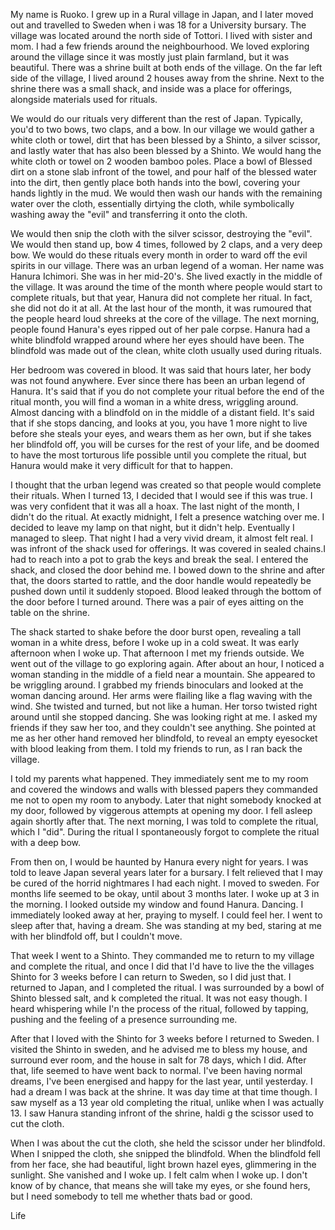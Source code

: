My name is Ruoko. I grew up in a Rural village in Japan, and I later moved out and travelled to Sweden when i was 18 for a University bursary. The village was located around the north side of Tottori. I lived with sister and mom. I had a few friends around the neighbourhood. We loved exploring around the village since it was mostly just plain farmland, but  it was beautiful. There was a shrine built at both ends of the village. On the far left side of the village, I lived around 2 houses away from the shrine. Next to the shrine there was a small shack, and inside was a place for offerings, alongside materials used for rituals. 

We would do our rituals very different than the rest of Japan.
Typically, you'd to two bows, two claps, and a bow. In our village we would gather a white cloth or towel, dirt that has been blessed by a Shinto, a silver scissor, and lastly water that has also been blessed by a Shinto. We would hang the white cloth or towel on 2 wooden bamboo poles. Place a bowl of Blessed dirt on a stone slab infront of the towel, and pour half of the blessed water into the dirt, then gently place both hands into the bowl, covering your hands lightly in the mud. We would then wash our hands with the remaining water over the cloth, essentially dirtying the cloth, while symbolically washing away the "evil" and transferring it onto the cloth.

We would then snip the cloth with the silver scissor, destroying the "evil". We would then stand up, bow 4 times, followed by 2 claps, and a very deep bow. We would do these rituals every month in order to ward off the evil spirits in our village. There was an urban legend of a woman. Her name was Hanura Ichimori. She was in her mid-20's. She lived exactly in the middle of the village. It was around the time of the month where people would start to complete rituals, but that year, Hanura did not complete her ritual. In fact, she did not do it at all. At the last hour of the month, it was rumoured that the people heard loud shreeks at the core of the village. The next morning, people found Hanura's eyes ripped out of her pale corpse. Hanura had a white blindfold wrapped around where her eyes should have been. The blindfold was made out of the clean, white cloth usually used during rituals.

Her bedroom was covered in blood. It was said that hours later, her body was not found anywhere. Ever since there has been an urban legend of Hanura. It's said that if you do not complete your ritual before the end of the ritual month, you will find a woman in a white dress, wriggling around. Almost dancing with a blindfold on in the middle of a distant field. It's said that if she stops dancing, and looks at you, you have 1 more night to live before she steals your eyes, and wears them as her own, but if she takes her blindfold off, you will be curses for the rest of your life, and be doomed to have the most torturous life possible until you complete the ritual, but Hanura would make it very difficult for that to happen.

I  thought that the urban legend was created so that people would complete their rituals. When I turned 13, I decided that  I would see if this was true. I was very confident that it was all a hoax. The last night of the month, I didn't do the ritual. At exactly midnight, I felt a presence watching over me. I decided to leave my lamp on that night, but it didn't help. Eventually I managed to sleep. That night I had a very vivid dream, it almost felt real. I was infront of the shack used for offerings. It was covered in sealed chains.I had to reach into a pot to grab the keys and break the seal. I entered the shack, and closed the door behind me. I bowed down to the shrine and after that, the doors started to rattle, and the door handle would repeatedly be pushed down until it suddenly stopoed. Blood leaked through the bottom of the door before I turned around. There was a pair of eyes aitting on the table on the shrine.

The shack started to shake before the door burst open, revealing a tall woman in a white dress, before I woke up in a cold sweat. It was early afternoon when I woke up. That afternoon I met my friends outside. We went out of the village to go exploring again. After about an hour, I noticed a woman standing in the middle of a field near a mountain. She appeared to be wriggling around. I grabbed my friends binoculars and looked at the woman dancing around. Her arms were flailing like a flag waving with the wind. She twisted and turned, but not like a human. Her torso twisted right around until she stopped dancing. She was looking right at me. I asked my friends if they saw her too, and they couldn't see anything. She pointed at me as her other hand removed her blindfold, to reveal an empty eyesocket with blood leaking from them. I told my friends to run, as I ran back the village.

I told my parents what happened. They immediately sent me to my room and covered the windows and walls with blessed  papers they commanded me not to open my room to anybody. Later that night somebody knocked at my door, followed by viggerous attempts at opening my door. I fell asleep again shortly after that. The next morning, I was told to complete the ritual, which I "did". During the ritual I spontaneously forgot to complete the ritual with a deep bow. 

From then on, I would be haunted by Hanura every night for years. I was told to leave Japan several years later for a bursary. I felt relieved that I may be cured of the horrid nightmares I had each night. I moved to sweden. For months life seemed to be okay, until about 3 months later. I woke up at 3 in the morning. I looked outside my window and found Hanura. Dancing. I immediately looked away at her, praying to myself. I could feel her. I went to sleep after that, having a dream. She was standing at my bed, staring at me with her blindfold off, but I couldn't move.

That week I went to a Shinto. They commanded me to return to my village and complete the ritual, and once I did that I'd have to live the the villages Shinto for 3 weeks before I can return to Sweden, so I did just that. I returned to Japan, and I completed the ritual. I was surrounded by a bowl of Shinto blessed salt, and k completed the ritual. It was not easy though. I heard whispering while I'n the process of the ritual, followed by tapping, pushing and the feeling of a presence surrounding me.

After that I loved with the Shinto for 3 weeks before I returned to Sweden. I visited the Shinto in sweden, and he advised me to bless my house, and surround ever room, and the house in salt for 78 days, which I did. After that, life seemed to have went back to normal. I've been having normal dreams, I've been energised and happy for the last year, until yesterday. I had a dream I was back at the shrine. It was day time at that time though. I saw myself as a 13 year old completing the ritual, unlike when I was actually 13. I saw Hanura standing infront of the shrine, haldi g the scissor used to cut the cloth.

When I was about the cut the cloth, she held the scissor under her blindfold. When I snipped the cloth, she snipped the blindfold. When the blindfold fell from her face, she had beautiful, light brown hazel eyes, glimmering in the sunlight. She vanished and I woke up. I felt calm when I woke up. I don't know of by chance, that means she will take my eyes, or she found hers, but I need somebody to tell me whether thats bad or good.

Life